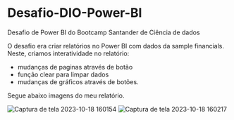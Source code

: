 # Desafio-DIO-Power-BI
Desafio de Power BI do Bootcamp Santander de Ciência de dados 

O desafio era criar relatórios no Power BI com dados da sample financials.
Neste, criamos interatividade no relatório:
- mudanças de paginas através de botão
- função clear para limpar dados
- mudanças de gráficos através de botões.
  
Segue abaixo imagens do meu relatório.

![Captura de tela 2023-10-18 160154](https://github.com/NataliaCambui/Desafio-DIO-Power-BI/assets/70337034/881f214f-d93c-4123-a7ed-f7832a51058a)
![Captura de tela 2023-10-18 160217](https://github.com/NataliaCambui/Desafio-DIO-Power-BI/assets/70337034/148ff7a4-e3ea-4795-b8f9-b2fe2a8bb81d)
